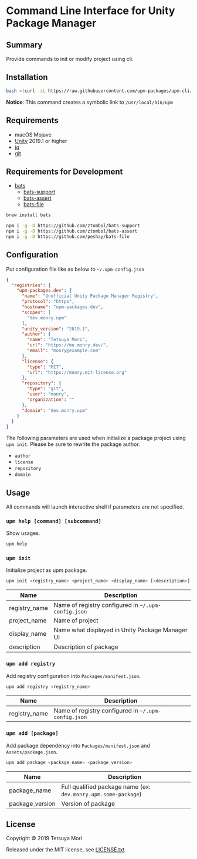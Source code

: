 # Command Line Interface for Unity Package Manager

## Summary

Provide commands to init or modify project using cli.

## Installation

```bash
bash <(curl -sL https://raw.githubusercontent.com/upm-packages/upm-cli/master/scripts/install-latest-release.sh)
```

**Notice**: This command creates a symbolic link to `/usr/local/bin/upm`

## Requirements

* macOS Mojave
* [Unity](https://unity.com/) 2019.1 or higher
* [jq](https://stedolan.github.io/jq/)
* [git](https://git-scm.com/)

## Requirements for Development

* [bats](https://github.com/sstephenson/bats)
    * [bats-support](https://github.com/ztombol/bats-support)
    * [bats-assert](https://github.com/ztombol/bats-assert)
    * [bats-file](https://github.com/peshay/bats-file)

```bash
brew install bats

npm i -g -D https://github.com/ztombol/bats-support
npm i -g -D https://github.com/ztombol/bats-assert
npm i -g -D https://github.com/peshay/bats-file
```

## Configuration

Put configuration file like as below to `~/.upm-config.json`

```json
{
  "registries": {
    "upm-packages.dev": {
      "name": "Unofficial Unity Package Manager Registry",
      "protocol": "https",
      "hostname": "upm-packages.dev",
      "scopes": [
        "dev.monry.upm"
      ],
      "unity_version": "2019.1",
      "author": {
        "name": "Tetsuya Mori",
        "url": "https://me.monry.dev/",
        "email": "monry@example.com"
      },
      "license": {
        "type": "MIT",
        "url": "https://monry.mit-license.org"
      },
      "repository": {
        "type": "git",
        "user": "monry",
        "organization": ""
      },
      "domain": "dev.monry.upm"
    }
  }
}
```

The following parameters are used when initialize a package project using `upm init`.
Please be sure to rewrite the package author.

* `author`
* `license`
* `repository`
* `domain`

## Usage

All commands will launch interactive shell if parameters are not specified.

### `upm help [command] [subcommand]`

Show usages.

```bash
upm help
```

### `upm init`

Initialize project as upm package.

```bash
upm init <registry_name> <project_name> <display_name> [<description>]
```

| Name | Description |
| --- | --- |
| registry_name | Name of registry configured in `~/.upm-config.json` |
| project_name | Name of project |
| display_name | Name what displayed in Unity Package Manager UI |
| description | Description of package |

### `upm add registry`

Add registry configuration into `Packages/manifest.json`.

```bash
upm add registry <registry_name>
```

| Name | Description |
| --- | --- |
| registry_name | Name of registry configured in `~/.upm-config.json` |

### `upm add [package]`

Add package dependency into `Packages/manifest.json` and `Assets/package.json`.

```bash
upm add package <package_name> <package_version>
```

| Name | Description |
| --- | --- |
| package_name | Full qualified package name (ex: `dev.monry.upm.some-package`) |
| package_version | Version of package |

## License

Copyright &copy; 2019 Tetsuya Mori

Released under the MIT license, see [LICENSE.txt](LICENSE.txt)
